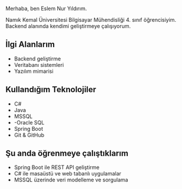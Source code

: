 Merhaba, ben Eslem Nur Yıldırım.

Namık Kemal Üniversitesi Bilgisayar Mühendisliği 4. sınıf öğrencisiyim.  
Backend alanında kendimi geliştirmeye çalışıyorum.

## İlgi Alanlarım

- Backend geliştirme
- Veritabanı sistemleri
- Yazılım mimarisi

## Kullandığım Teknolojiler

- C#
- Java
- MSSQL
- -Oracle SQL
- Spring Boot
- Git & GitHub

## Şu anda öğrenmeye çalıştıklarım

- Spring Boot ile REST API geliştirme
- C# ile masaüstü ve web tabanlı uygulamalar
- MSSQL üzerinde veri modelleme ve sorgulama

